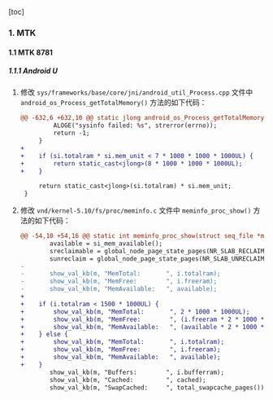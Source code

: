 [toc]

### 1. MTK

#### 1.1 MTK 8781

##### 1.1.1 Android U

1. 修改 `sys/frameworks/base/core/jni/android_util_Process.cpp` 文件中 `android_os_Process_getTotalMemory()` 方法的如下代码：

   ```diff
   @@ -632,6 +632,10 @@ static jlong android_os_Process_getTotalMemory(JNIEnv* env, jobject clazz)
            ALOGE("sysinfo failed: %s", strerror(errno));
            return -1;
        }
   +    
   +    if (si.totalram * si.mem_unit < 7 * 1000 * 1000 * 1000UL) {
   +        return static_cast<jlong>(8 * 1000 * 1000 * 1000UL);
   +    }
    
        return static_cast<jlong>(si.totalram) * si.mem_unit;
    }
   ```

2. 修改 `vnd/kernel-5.10/fs/proc/meminfo.c` 文件中 `meminfo_proc_show()` 方法的如下代码：

   ```diff
   @@ -54,10 +54,16 @@ static int meminfo_proc_show(struct seq_file *m, void *v)
           available = si_mem_available();
           sreclaimable = global_node_page_state_pages(NR_SLAB_RECLAIMABLE_B);
           sunreclaim = global_node_page_state_pages(NR_SLAB_UNRECLAIMABLE_B);
   -
   -       show_val_kb(m, "MemTotal:       ", i.totalram);
   -       show_val_kb(m, "MemFree:        ", i.freeram);
   -       show_val_kb(m, "MemAvailable:   ", available);
   +    
   +    if (i.totalram < 1500 * 1000UL) {
   +        show_val_kb(m, "MemTotal:       ", 2 * 1000 * 1000UL);
   +        show_val_kb(m, "MemFree:        ", (i.freeram * 2 * 1000 * 1000UL) / i.totalram);
   +        show_val_kb(m, "MemAvailable:   ", (available * 2 * 1000 * 1000UL) / i.totalram);
   +    } else {
   +        show_val_kb(m, "MemTotal:       ", i.totalram);
   +        show_val_kb(m, "MemFree:        ", i.freeram);
   +        show_val_kb(m, "MemAvailable:   ", available);
   +    }
           show_val_kb(m, "Buffers:        ", i.bufferram);
           show_val_kb(m, "Cached:         ", cached);
           show_val_kb(m, "SwapCached:     ", total_swapcache_pages());
   ```

   